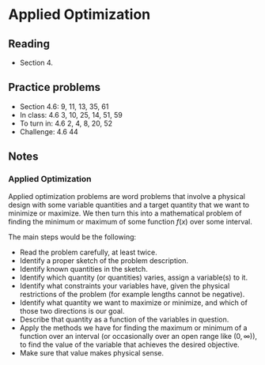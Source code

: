 # Applied Optimization

## Reading

- Section 4.

## Practice problems

- Section 4.6: 9, 11, 13, 35, 61
- In class: 4.6 3, 10, 25, 14, 51, 59
- To turn in: 4.6 2, 4, 8, 20, 52
- Challenge: 4.6 44

## Notes

### Applied Optimization

Applied optimization problems are word problems that involve a physical design with some variable quantities and a target quantity that we want to minimize or maximize. We then turn this into a mathematical problem of finding the minimum or maximum of some function $f(x)$ over some interval.

The main steps would be the following:

- Read the problem carefully, at least twice.
- Identify a proper sketch of the problem description.
- Identify known quantities in the sketch.
- Identify which quantity (or quantities) varies, assign a variable(s) to it.
- Identify what constraints your variables have, given the physical restrictions of the problem (for example lengths cannot be negative).
- Identify what quantity we want to maximize or minimize, and which of those two directions is our goal.
- Describe that quantity as a function of the variables in question.
- Apply the methods we have for finding the maximum or minimum of a function over an interval (or occasionally over an open range like $(0, \infty)$), to find the value of the variable that achieves the desired objective.
- Make sure that value makes physical sense.
